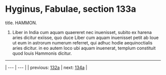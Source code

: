 # Hyginus, Fabulae, section 133a

title. HAMMON.



1. Liber in India cum aquam quaereret nec inuenisset, subito ex harena aries dicitur exiisse, quo duce Liber cum aquam inuenisset petit ab Ioue ut eum in astrorum numerum referret, qui adhuc hodie aequinoctialis aries dicitur. in eo autem loco ubi aquam inuenerat, templum constituit quod Iouis Hammonis dicitur.



---

| --- | --- |
| previous: [132a](../132a/) | next: [134a](../134a/) |